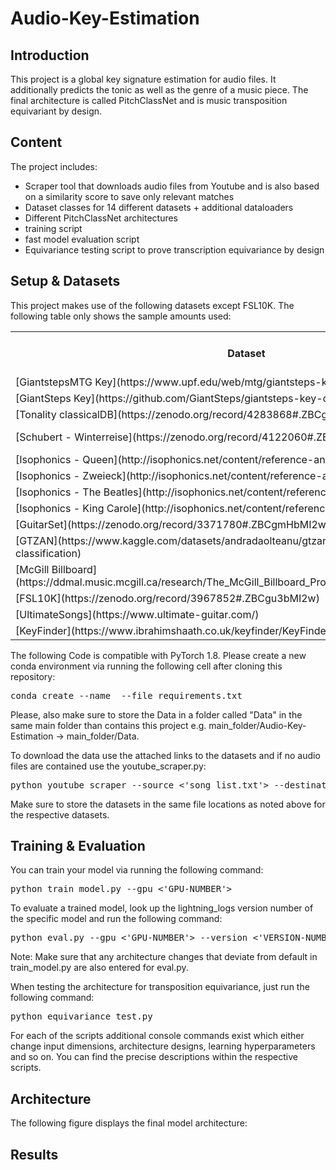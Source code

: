 # Audio-Key-Estimation

## Introduction

This project is a global key signature estimation for audio files. It additionally predicts the tonic as well as the genre of a music piece. The final architecture is called PitchClassNet and is music transposition equivariant by design.

## Content

The project includes:
- Scraper tool that downloads audio files from Youtube and is also based on a similarity score to save only relevant matches
- Dataset classes for 14 different datasets + additional dataloaders
- Different PitchClassNet architectures
- training script
- fast model evaluation script
- Equivariance testing script to prove transcription equivariance by design

## Setup & Datasets

This project makes use of the following datasets except FSL10K. The following table only shows the sample amounts used: 

<table>
    <col>
    <col>
    <col>
    <col>
    <tr>
        <th rowspan=1>Dataset</th>
        <th rowspan=1>Amount of Samples</th>
        <th rowspan=1>Genre Annotations</th>
        <th rowspan=1>Folder Locations</th>
    </tr>
    <tr>
        <td>[GiantstepsMTG Key](https://www.upf.edu/web/mtg/giantsteps-key)</td>
        <td>1486</td>
        <td>Yes</td>
        <td>Data/giantsteps-mtg-key-dataset</td>
    </tr>
    <tr>
        <td>[GiantSteps Key](https://github.com/GiantSteps/giantsteps-key-dataset)</td>
        <td>604</td>
        <td>Yes</td>
        <td>Data/giantsteps-key-dataset</td>
    </tr>
    <tr>
        <td>[Tonality classicalDB](https://zenodo.org/record/4283868#.ZBCggnbMI2w)</td>
        <td>342</td>
        <td>Yes</td>
        <td>Data/Tonality</td>
    </tr>
    <tr>
        <td>[Schubert - Winterreise](https://zenodo.org/record/4122060#.ZBCgV3bMI2y)</td>
        <td>48</td>
        <td>Yes</td>
        <td>Data/Schubert_Winterreise_Dataset_v1-1</td>
    </tr>
    <tr>
        <td>[Isophonics - Queen](http://isophonics.net/content/reference-annotations-queen)</td>
        <td>19</td>
        <td>Yes</td>
        <td>Data/Queen_Isophonics</td>
    </tr>
    <tr>
        <td>[Isophonics - Zweieck](http://isophonics.net/content/reference-annotations-zweieck)</td>
        <td>18</td>
        <td>Yes</td>
        <td>Data/Zweieck_Isophonics</td>
    </tr>
    <tr>
        <td>[Isophonics - The Beatles](http://isophonics.net/content/reference-annotations-beatles)</td>
        <td>177</td>
        <td>Yes</td>
        <td>Data/Beatles_Isophonics</td>
    </tr>
    <tr>
        <td>[Isophonics - King Carole](http://isophonics.net/content/reference-annotations-carole-king)</td>
        <td>7</td>
        <td>Yes</td>
        <td>Data/King_Carole_Isophonics</td>
    </tr>
    <tr>
        <td>[GuitarSet](https://zenodo.org/record/3371780#.ZBCgmHbMI2w)</td>
        <td>360</td>
        <td>No</td>
        <td>Data/GuitarSet</td>
    </tr>
    <tr>
        <td>[GTZAN](https://www.kaggle.com/datasets/andradaolteanu/gtzan-dataset-music-genre-classification)</td>
        <td>837</td>
        <td>No</td>
        <td>Data/GTZAN</td>
    </tr>
    <tr>
        <td>[McGill Billboard](https://ddmal.music.mcgill.ca/research/The_McGill_Billboard_Project_(Chord_Analysis_Dataset)/)</td>
        <td>734</td>
        <td>No</td>
        <td>Data/McGill-Billboard</td>
    </tr>
    <tr>
        <td>[FSL10K](https://zenodo.org/record/3967852#.ZBCgu3bMI2w)</td>
        <td>9486</td>
        <td>No</td>
        <td>Data/FSL10K</td>
    </tr>
    <tr>
        <td>[UltimateSongs](https://www.ultimate-guitar.com/)</td>
        <td>25412</td>
        <td>Yes</td>
        <td>Data/UltimateSongs</td>
    </tr>
    <tr>
        <td>[KeyFinder](https://www.ibrahimshaath.co.uk/keyfinder/KeyFinderV2Dataset.pdf)</td>
        <td>841</td>
        <td>No</td>
        <td>Data/KeyFinder</td>
    </tr>

</table>

The following Code is compatible with PyTorch 1.8. Please create a new conda environment via running the following cell after cloning this repository:
<pre lang="shell">conda create --name <env> --file requirements.txt</pre>

Please, also make sure to store the Data in a folder called "Data" in the same main folder than contains this project e.g. main_folder/Audio-Key-Estimation -> main_folder/Data.

To download the data use the attached links to the datasets and if no audio files are contained use the youtube_scraper.py:
<pre lang="shell">python youtube_scraper --source <'song_list.txt'> --destination <'Dataset name'></pre>
Make sure to store the datasets in the same file locations as noted above for the respective datasets.

## Training & Evaluation

You can train your model via running the following command:
<pre lang="shell">python train_model.py --gpu <'GPU-NUMBER'></pre>

To evaluate a trained model, look up the lightning_logs version number of the specific model and run the following command:
<pre lang="shell">python eval.py --gpu <'GPU-NUMBER'> --version <'VERSION-NUMBER'></pre>
Note: Make sure that any architecture changes that deviate from default in train_model.py are also entered for eval.py.

When testing the architecture for transposition equivariance, just run the following command:
<pre lang="shell">python equivariance_test.py</pre>

For each of the scripts additional console commands exist which either change input dimensions, architecture designs, learning hyperparameters and so on. You can find the precise descriptions within the respective scripts.

## Architecture
The following figure displays the final model architecture:


## Results


